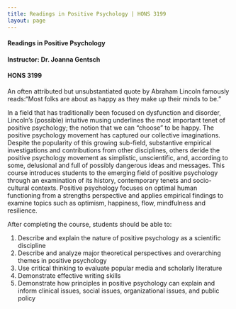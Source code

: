```yaml
---
title: Readings in Positive Psychology | HONS 3199
layout: page
---
```


#### Readings in Positive Psychology

#### Instructor: Dr. Joanna Gentsch

#### HONS 3199

An often attributed but unsubstantiated quote by Abraham Lincoln famously reads:“Most folks are about as happy as they make up their minds to be.”

In a field that has traditionally been focused on dysfunction and disorder, Lincoln’s (possible) intuitive musing underlines the most important tenet of positive psychology; the notion that we can “choose” to be happy. The positive psychology movement has captured our collective imaginations. Despite the popularity of this growing sub-field, substantive empirical investigations and contributions from other disciplines, others deride the positive psychology movement as simplistic, unscientific, and, according to some, delusional and full of possibly dangerous ideas and messages. This course introduces students to the emerging field of positive psychology through an examination of its history, contemporary tenets and socio-cultural contexts. Positive psychology focuses on optimal human functioning from a strengths perspective and applies empirical findings to examine topics such as optimism, happiness, flow, mindfulness and resilience.

After completing the course, students should be able to:
1) Describe and explain the nature of positive psychology as a scientific discipline
2) Describe and analyze major theoretical perspectives and overarching themes in positive psychology
3) Use critical thinking to evaluate popular media and scholarly literature
4) Demonstrate effective writing skills
5) Demonstrate how principles in positive psychology can explain and inform clinical issues, social issues, organizational issues, and public policy
